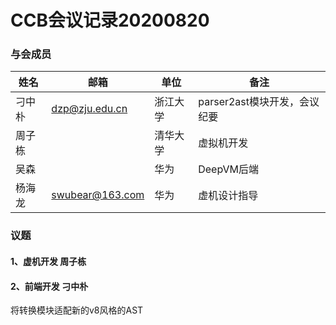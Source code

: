 # CCB会议记录20200820

### 与会成员

| **姓名** | **邮箱**                                                  | **单位**     | **备注**                   |
| -------- | --------------------------------------------------------- | ------------ | -------------------------- |
| 刁中朴   | [dzp@zju.edu.cn](mailto:dzp@zju.edu.cn)                   | 浙江大学     | parser2ast模块开发，会议纪要 |
| 周子栋     |      | 清华大学 | 虚拟机开发 |
| 吴森   |           | 华为         | DeepVM后端                 |
| 杨海龙   | [swubear@163.com](mailto:swubear@163.com)                 | 华为         | 虚机设计指导               |

### 议题

#### 1、虚机开发 周子栋




#### 2、前端开发 刁中朴

将转换模块适配新的v8风格的AST

